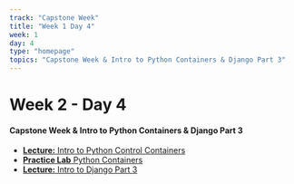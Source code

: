 ```yaml
---
track: "Capstone Week"
title: "Week 1 Day 4"
week: 1
day: 4
type: "homepage"
topics: "Capstone Week & Intro to Python Containers & Django Part 3"
---
```


# Week 2 - Day 4

#### Capstone Week & Intro to Python Containers & Django Part 3

- [**Lecture:** Intro to Python Control Containers](/capstone-week/day-4/lecture-materials/intro-to-python-containers)
- [**Practice Lab** Python Containers](/capstone-week/day-4/labs/python-containers-lab)
- <a href="https://docs.djangoproject.com/en/3.2/intro/tutorial03/" target="_blank" rel="noopener noreferrer"><strong>Lecture:</strong> Intro to Django Part 3</a>




<!-- 
<hr>

### Lesson Recordings

- [**Intro to Python Control Containers**]()
- [**Intro to Django Part 3**]()

-->
